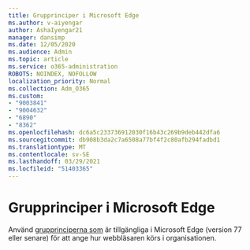```yaml
---
title: Grupprinciper i Microsoft Edge
ms.author: v-aiyengar
author: AshaIyengar21
manager: dansimp
ms.date: 12/05/2020
ms.audience: Admin
ms.topic: article
ms.service: o365-administration
ROBOTS: NOINDEX, NOFOLLOW
localization_priority: Normal
ms.collection: Adm_O365
ms.custom:
- "9003841"
- "9004632"
- "6890"
- "8362"
ms.openlocfilehash: dc6a5c233736912030f16b43c269b9deb442dfa6
ms.sourcegitcommit: db908b3da2c7a6508a77bf4f2c80afb294fadbd1
ms.translationtype: MT
ms.contentlocale: sv-SE
ms.lasthandoff: 03/29/2021
ms.locfileid: "51403365"
---
```

# <a name="group-policies-in-microsoft-edge"></a>Grupprinciper i Microsoft Edge

Använd [grupprinciperna som](https://go.microsoft.com/fwlink/?linkid=2134623) är tillgängliga i Microsoft Edge (version 77 eller senare) för att ange hur webbläsaren körs i organisationen.